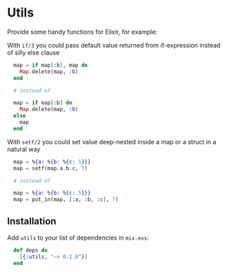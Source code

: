 # Utils

Provide some handy functions for Elixir, for example:

With `if/3` you could pass default value returned from if-expression instead of silly else clause

```elixir
  map = if map[:b], map do
    Map.delete(map, :b)
  end

  # instead of

  map = if map[:b] do
    Map.delete(map, :b)
  else
    map
  end
```

With `setf/2` you could set value deep-nested inside a map or a struct in a natural way

```elixir
  map = %{a: %{b: %{c: 5}}}
  map = setf(map.a.b.c, 7)

  # instead of

  map = %{a: %{b: %{c: 5}}}
  map = put_in(map, [:a, :b, :c], 7)
```

## Installation

Add `utils` to your list of dependencies in `mix.exs`:

```elixir
  def deps do
    [{:utils, "~> 0.1.0"}]
  end
```
